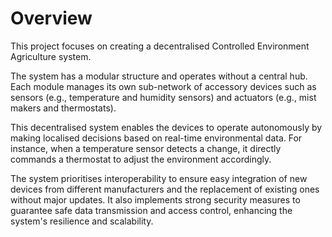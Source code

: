 # Overview

This project focuses on creating a decentralised Controlled Environment Agriculture system.

The system has a modular structure and operates without a central hub. Each module manages its own sub-network of
accessory devices such as sensors (e.g., temperature and humidity sensors) and actuators (e.g., mist makers and
thermostats).

This decentralised system enables the devices to operate autonomously by making localised decisions based on real-time
environmental data. For instance, when a temperature sensor detects a change, it directly commands a thermostat to
adjust the environment accordingly.

The system prioritises interoperability to ensure easy integration of new devices from different manufacturers and the
replacement of existing ones without major updates. It also implements strong security measures to guarantee safe data
transmission and access control, enhancing the system's resilience and scalability.
